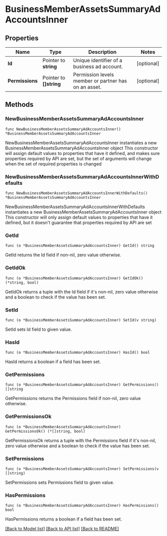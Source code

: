 # BusinessMemberAssetsSummaryAdAccountsInner

## Properties

Name | Type | Description | Notes
------------ | ------------- | ------------- | -------------
**Id** | Pointer to **string** | Unique identifier of a business ad account. | [optional] 
**Permissions** | Pointer to **[]string** | Permission levels member or partner has on an asset. | [optional] 

## Methods

### NewBusinessMemberAssetsSummaryAdAccountsInner

`func NewBusinessMemberAssetsSummaryAdAccountsInner() *BusinessMemberAssetsSummaryAdAccountsInner`

NewBusinessMemberAssetsSummaryAdAccountsInner instantiates a new BusinessMemberAssetsSummaryAdAccountsInner object
This constructor will assign default values to properties that have it defined,
and makes sure properties required by API are set, but the set of arguments
will change when the set of required properties is changed

### NewBusinessMemberAssetsSummaryAdAccountsInnerWithDefaults

`func NewBusinessMemberAssetsSummaryAdAccountsInnerWithDefaults() *BusinessMemberAssetsSummaryAdAccountsInner`

NewBusinessMemberAssetsSummaryAdAccountsInnerWithDefaults instantiates a new BusinessMemberAssetsSummaryAdAccountsInner object
This constructor will only assign default values to properties that have it defined,
but it doesn't guarantee that properties required by API are set

### GetId

`func (o *BusinessMemberAssetsSummaryAdAccountsInner) GetId() string`

GetId returns the Id field if non-nil, zero value otherwise.

### GetIdOk

`func (o *BusinessMemberAssetsSummaryAdAccountsInner) GetIdOk() (*string, bool)`

GetIdOk returns a tuple with the Id field if it's non-nil, zero value otherwise
and a boolean to check if the value has been set.

### SetId

`func (o *BusinessMemberAssetsSummaryAdAccountsInner) SetId(v string)`

SetId sets Id field to given value.

### HasId

`func (o *BusinessMemberAssetsSummaryAdAccountsInner) HasId() bool`

HasId returns a boolean if a field has been set.

### GetPermissions

`func (o *BusinessMemberAssetsSummaryAdAccountsInner) GetPermissions() []string`

GetPermissions returns the Permissions field if non-nil, zero value otherwise.

### GetPermissionsOk

`func (o *BusinessMemberAssetsSummaryAdAccountsInner) GetPermissionsOk() (*[]string, bool)`

GetPermissionsOk returns a tuple with the Permissions field if it's non-nil, zero value otherwise
and a boolean to check if the value has been set.

### SetPermissions

`func (o *BusinessMemberAssetsSummaryAdAccountsInner) SetPermissions(v []string)`

SetPermissions sets Permissions field to given value.

### HasPermissions

`func (o *BusinessMemberAssetsSummaryAdAccountsInner) HasPermissions() bool`

HasPermissions returns a boolean if a field has been set.


[[Back to Model list]](../README.md#documentation-for-models) [[Back to API list]](../README.md#documentation-for-api-endpoints) [[Back to README]](../README.md)


